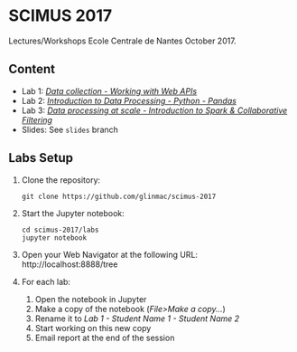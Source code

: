 SCIMUS 2017
===========

Lectures/Workshops Ecole Centrale de Nantes October 2017.

Content
-------

 * Lab 1: [*Data collection - Working with Web APIs*](labs/lab1/Lab%201%20-%20Data%20collection%20-%20Working%20with%20Web%20APIs.ipynb)
 * Lab 2: [*Introduction to Data Processing - Python - Pandas*](labs/lab2)
 * Lab 3: [*Data processing at scale - Introduction to Spark & Collaborative Filtering*](labs/lab3)
 * Slides: See `slides` branch

Labs Setup
----------

  1. Clone the repository:

         git clone https://github.com/glinmac/scimus-2017

  1. Start the Jupyter notebook:
          
         cd scimus-2017/labs
         jupyter notebook
            
  1. Open your Web Navigator at the following URL: http://localhost:8888/tree
  
  1. For each lab:
      1. Open the notebook in Jupyter
      1. Make a copy of the notebook (*File>Make a copy...*)
      1. Rename it to *Lab 1 - Student Name 1 - Student Name 2*
      1. Start working on this new copy          
      1. Email report at the end of the session

